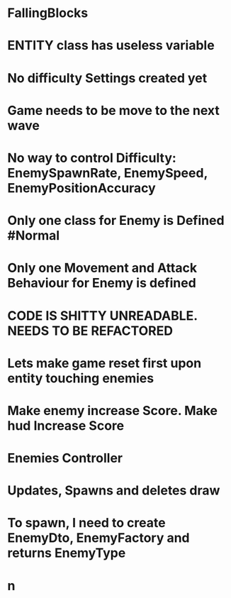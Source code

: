 # FallingBlocks


# ENTITY class has useless variable 

# No difficulty Settings created yet
# Game needs to be move to the next wave
# No way to control Difficulty: EnemySpawnRate, EnemySpeed, EnemyPositionAccuracy
# Only one class for Enemy is Defined #Normal
# Only one Movement and Attack Behaviour for Enemy is defined

# CODE IS SHITTY UNREADABLE. NEEDS TO BE REFACTORED


# Lets make game reset first upon entity touching enemies
# Make enemy increase Score. Make hud Increase Score
# 



# Enemies Controller
# Updates, Spawns and deletes draw
# To spawn, I need to create EnemyDto, EnemyFactory and returns EnemyType
# n
